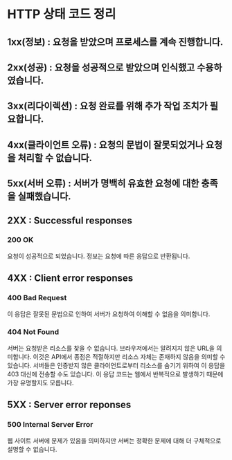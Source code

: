 # HTTP 상태 코드 정리

## 1xx(정보) : 요청을 받았으며 프로세스를 계속 진행합니다.
## 2xx(성공) : 요청을 성공적으로 받았으며 인식했고 수용하였습니다.
## 3xx(리다이렉션) : 요청 완료를 위해 추가 작업 조치가 필요합니다.
## 4xx(클라이언트 오류) : 요청의 문법이 잘못되었거나 요청을 처리할 수 없습니다.
## 5xx(서버 오류) : 서버가 명백히 유효한 요청에 대한 충족을 실패했습니다.

## 2XX : Successful responses
### 200 OK
요청이 성공적으로 되었습니다. 정보는 요청에 따른 응답으로 반환됩니다.

## 4XX : Client error responses
### 400 Bad Request
이 응답은 잘못된 문법으로 인하여 서버가 요청하여 이해할 수 없음을 의미합니다.

### 404 Not Found
서버는 요청받은 리소스를 찾을 수 없습니다. 
브라우저에서는 알려지지 않은 URL을 의미합니다. 
이것은 API에서 종점은 적절하지만 리소스 자체는 존재하지 않음을 의미할 수 있습니다. 
서버들은 인증받지 않은 클라이언트로부터 리소스를 숨기기 위하여 이 응답을 403 대신에 전송할 수도 있습니다. 
이 응답 코드는 웹에서 반복적으로 발생하기 때문에 가장 유명할지도 모릅니다.

## 5XX : Server error reponses
### 500 Internal Server Error
웹 사이트 서버에 문제가 있음을 의미하지만 서버는 정확한 문제에 대해 더 구체적으로 설명할 수 없습니다.
